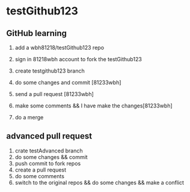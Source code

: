 # testGithub123

## GitHub learning

1. add a wbh81218/testGithub123 repo

2. sign in 81218wbh account to fork the testGithub123

3. create testgithub123 branch

3. do some changes and commit [81233wbh]

4. send a pull request [81233wbh] 

5. make some comments && I have make the changes[81233wbh]

6. do a merge

## advanced pull request

1. crate testAdvanced branch
2. do some changes  && commit
3. push commit to fork repos
4. create a pull request
5. do some comments
6. switch to the original repos && do some changes && make a conflict
 
